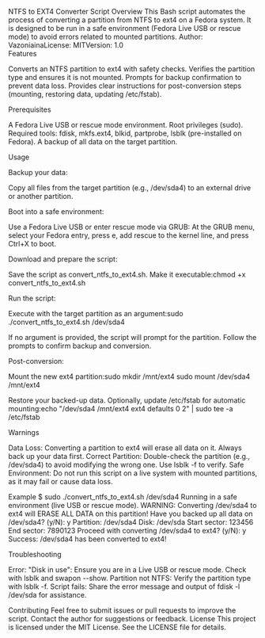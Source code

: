 NTFS to EXT4 Converter Script
Overview
This Bash script automates the process of converting a partition from NTFS to ext4 on a Fedora system. It is designed to be run in a safe environment (Fedora Live USB or rescue mode) to avoid errors related to mounted partitions.
Author: VazoniainaLicense: MITVersion: 1.0  
Features

Converts an NTFS partition to ext4 with safety checks.
Verifies the partition type and ensures it is not mounted.
Prompts for backup confirmation to prevent data loss.
Provides clear instructions for post-conversion steps (mounting, restoring data, updating /etc/fstab).

Prerequisites

A Fedora Live USB or rescue mode environment.
Root privileges (sudo).
Required tools: fdisk, mkfs.ext4, blkid, partprobe, lsblk (pre-installed on Fedora).
A backup of all data on the target partition.

Usage

Backup your data:

Copy all files from the target partition (e.g., /dev/sda4) to an external drive or another partition.


Boot into a safe environment:

Use a Fedora Live USB or enter rescue mode via GRUB:
At the GRUB menu, select your Fedora entry, press e, add rescue to the kernel line, and press Ctrl+X to boot.




Download and prepare the script:

Save the script as convert_ntfs_to_ext4.sh.
Make it executable:chmod +x convert_ntfs_to_ext4.sh




Run the script:

Execute with the target partition as an argument:sudo ./convert_ntfs_to_ext4.sh /dev/sda4


If no argument is provided, the script will prompt for the partition.
Follow the prompts to confirm backup and conversion.


Post-conversion:

Mount the new ext4 partition:sudo mkdir /mnt/ext4
sudo mount /dev/sda4 /mnt/ext4


Restore your backed-up data.
Optionally, update /etc/fstab for automatic mounting:echo "/dev/sda4 /mnt/ext4 ext4 defaults 0 2" | sudo tee -a /etc/fstab





Warnings

Data Loss: Converting a partition to ext4 will erase all data on it. Always back up your data first.
Correct Partition: Double-check the partition (e.g., /dev/sda4) to avoid modifying the wrong one. Use lsblk -f to verify.
Safe Environment: Do not run this script on a live system with mounted partitions, as it may fail or cause data loss.

Example
$ sudo ./convert_ntfs_to_ext4.sh /dev/sda4
Running in a safe environment (live USB or rescue mode).
WARNING: Converting /dev/sda4 to ext4 will ERASE ALL DATA on this partition!
Have you backed up all data on /dev/sda4? (y/N): y
Partition: /dev/sda4
Disk: /dev/sda
Start sector: 123456
End sector: 7890123
Proceed with converting /dev/sda4 to ext4? (y/N): y
Success: /dev/sda4 has been converted to ext4!

Troubleshooting

Error: "Disk in use": Ensure you are in a Live USB or rescue mode. Check with lsblk and swapon --show.
Partition not NTFS: Verify the partition type with lsblk -f.
Script fails: Share the error message and output of fdisk -l /dev/sda for assistance.

Contributing
Feel free to submit issues or pull requests to improve the script. Contact the author for suggestions or feedback.
License
This project is licensed under the MIT License. See the LICENSE file for details.

